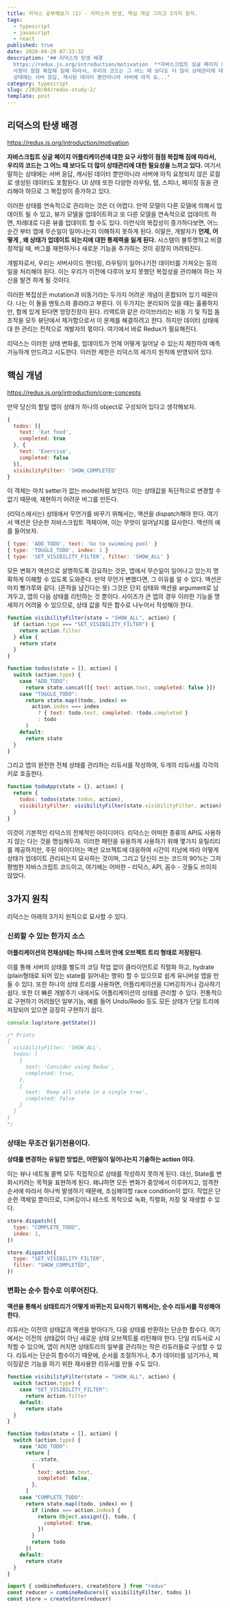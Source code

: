 ```yaml
---
title: 리덕스 공부해보기 (2) - 리덕스의 탄생, 핵심 개념 그리고 3가지 원칙.
tags:
  - typescript
  - javascript
  - react
published: true
date: 2020-04-28 07:33:32
description: "## 리덕스의 탄생 배경
  https://redux.js.org/introduction/motivation  **자바스크립트 싱글 페이지 어플리케이션에 대한 요구
  사항이 점점 복잡해 짐에 따라서, 우리의 코드는 그 어느 때 보다도 더 많이 상태관리에 대한 필요성을 느끼고 있다.** 여기서 말하는
  상태에는 서버 응답, 캐시된 데이터 뿐만아니라 서버에 아직 요..."
category: typescript
slug: /2020/04/redux-study-2/
template: post
---
```

## 리덕스의 탄생 배경

https://redux.js.org/introduction/motivation

**자바스크립트 싱글 페이지 어플리케이션에 대한 요구 사항이 점점 복잡해 짐에 따라서, 우리의 코드는 그 어느 때 보다도 더 많이 상태관리에 대한 필요성을 느끼고 있다.** 여기서 말하는 상태에는 서버 응답, 캐시된 데이터 뿐만아니라 서버에 아직 요청되지 않은 로컬로 생성된 데이터도 포함된다. UI 상태 또한 다양한 라우팅, 탭, 스피너, 페이징 등을 관리해야 하므로 그 복잡성이 증가하고 있다.

이러한 상태를 연속적으로 관리하는 것은 더 어렵다. 만약 모델이 다른 모델에 의해서 업데이트 될 수 있고, 뷰가 모델을 업데이트하고 또 다른 모델을 연속적으로 업데이트 하면, 차례대로 다른 뷰를 업데이트 할 수도 있다. 이런식의 복잡성이 증가하다보면, 어느 순간 부터 앱에 무슨일이 일어나는지 이해하지 못하게 된다. 이말은, 개발자가 **언제, 어떻게 , 왜 상태가 업데이트 되는지에 대한 통제력을 잃게 된다.** 시스템이 불투명하고 비결정적일 때, 버그를 재현하거나 새로운 기능을 추가하는 것이 굉장히 어려워진다.

개발자로서, 우리는 서버사이드 렌더링, 라우팅이 일어나기전 데이터를 가져오는 등의 일을 처리해야 된다. 이는 우리가 이전에 다루어 보지 못했던 복잡성을 관리해야 하는 자신을 발견 하게 될 것이다.

이러한 복잡성은 mutation과 비동기라는 두가지 어려운 개념이 혼합되어 있기 때문이다. 나는 이 둘을 멘토스와 콜라라고 부른다. 이 두가지는 분리되어 있을 때는 훌륭하지만, 함께 있게 된다면 엉망진창이 된다. 리액트와 같은 라이브러리는 비동 기 및 직접 돔조작을 모두 뷰단에서 제거함으로서 이 문제를 해결하려고 한다. 하지만 데이터 상태에 대 한 관리는 전적으로 개발자의 몫이다. 여기에서 바로 Redux가 필요해진다.

리덕스는 이러한 상태 변화를, 업데이트가 언제 어떻게 일어날 수 있는지 제한하여 예측가능하게 만드려고 시도한다. 이러한 제한은 리덕스의 세가지 원칙에 반영되어 있다.

## 핵심 개념

https://redux.js.org/introduction/core-concepts

만약 당신의 할일 앱이 상태가 하나의 object로 구성되어 있다고 생각해보자.

```javascript
{
  todos: [{
    text: 'Eat food',
    completed: true
  }, {
    text: 'Exercise',
    completed: false
  }],
  visibilityFilter: 'SHOW_COMPLETED'
}
```

이 객체는 마치 setter가 없는 model처럼 보인다. 이는 상태값을 독단적으로 변경할 수 없기 때문에, 재현하기 어려운 버그를 만든다.

(리덕스에서는) 상태에서 무언가를 바꾸기 위해서는, 액션을 dispatch해야 한다. 여기서 액션은 단순한 자바스크립트 객체이며, 이는 무엇이 일어날지를 묘사한다. 액션의 예를 들어보자.

```javascript
{ type: 'ADD_TODO', text: 'Go to swimming pool' }
{ type: 'TOGGLE_TODO', index: 1 }
{ type: 'SET_VISIBILITY_FILTER', filter: 'SHOW_ALL' }
```

모든 변화가 액션으로 설명하도록 강요하는 것은, 앱에서 무슨일이 일어나고 있는지 명확하게 이해할 수 있도록 도와준다. 만약 무언가 변했다면, 그 이유를 알 수 있다. 액션은 마치 빵가루와 같다. (흔적을 남긴다는 뜻) 그것은 단지 상태와 액션을 argument로 남겨두고, 앱의 다음 상태를 리턴하는 것 뿐이다. 사이즈가 큰 앱의 경우 이러한 기능을 명세하기 어려울 수 있으므로, 상태 값을 작은 함수로 나누어서 작성해야 한다.

```javascript
function visibilityFilter(state = "SHOW_ALL", action) {
  if (action.type === "SET_VISIBILITY_FILTER") {
    return action.filter
  } else {
    return state
  }
}

function todos(state = [], action) {
  switch (action.type) {
    case "ADD_TODO":
      return state.concat([{ text: action.text, completed: false }])
    case "TOGGLE_TODO":
      return state.map((todo, index) =>
        action.index === index
          ? { text: todo.text, completed: !todo.completed }
          : todo
      )
    default:
      return state
  }
}
```

그리고 앱의 완전한 전체 상태를 관리하는 리듀서를 작성하여, 두개의 리듀서를 각각의 키로 호출한다.

```javascript
function todoApp(state = {}, action) {
  return {
    todos: todos(state.todos, action),
    visibilityFilter: visibilityFilter(state.visibilityFilter, action),
  }
}
```

이것이 기본적인 리덕스의 전체적인 아이디어다. 리덕스는 어떠한 종류의 API도 사용하지 않는 다는 것을 명심해두자. 이러한 패턴을 유용하게 사용하기 위해 몇가지 유틸리티를 제공하지만, 주된 아이디어는 액션 오브젝트에 대응하여 시간이 지남에 따라 어떻게 상태가 업데이트 관리되는지 묘사하는 것이며, 그리고 당신이 쓰는 코드의 90%는 그저 평범한 자바스크립트 코드이고, 여기에는 어떠한 - 리덕스, API, 꼼수 - 것들도 쓰이지 않았다.

## 3가지 원칙

리덕스는 아래의 3가지 원칙으로 묘사할 수 있다.

### 신뢰할 수 있는 한가지 소스

**어플리케이션의 전채상테는 하나의 스토어 안에 오브젝트 트리 형태로 저장된다.**

이를 통해 서버의 상태를 별도의 코딩 작업 없이 클라이언트로 직렬화 하고, hydrate (plain형태로 되어 있는 state를 읽어내는 행위) 할 수 있으므로 쉽게 유니버설 앱을 만들 수 있다. 또한 하나의 상태 트리를 사용하면, 어플리케이션을 디버깅하거나 검사하기 쉽다. 또한 더 빠른 개발주기 내에서도 어플리케이션의 상태를 관리할 수 있다. 전통적으로 구현하기 어려웠던 일부기능, 예를 들어 Undo/Redo 등도 모든 상태가 단일 트리에 저장되어 있으면 굉장히 구현하기 쉽다.

```javascript
console.log(store.getState())

/* Prints
{
  visibilityFilter: 'SHOW_ALL',
  todos: [
    {
      text: 'Consider using Redux',
      completed: true,
    },
    {
      text: 'Keep all state in a single tree',
      completed: false
    }
  ]
}
*/
```

### 상태는 무조건 읽기전용이다.

**상태를 변경하는 유일한 방법은, 어떤일이 일어나는지 기술하는 action 이다.**

이는 뷰나 네트웤 콜백 모두 직접적으로 상태를 작성하지 못하게 된다. 대신, State를 변화시키려는 목적을 표현하게 된다. 왜냐하면 모든 변화가 중앙에서 이루어지고, 엄격한 순서에 따라서 하나씩 발생하기 때문에, 조심해야할 race condition이 없다. 작업은 단순한 객체일 뿐이므로, 디버깅이나 테스트 목적으로 녹화, 직렬화, 저장 및 재생할 수 있다.

```javascript
store.dispatch({
  type: "COMPLETE_TODO",
  index: 1,
})

store.dispatch({
  type: "SET_VISIBILITY_FILTER",
  filter: "SHOW_COMPLETED",
})
```

### 변화는 순수 함수로 이루어진다.

**액션을 통해서 상태트리가 어떻게 바뀌는지 묘사하기 위해서는, 순수 리듀서를 작성해야 한다.**

리듀서는 이전의 상태값과 액션을 받아다가, 다음 상태를 반환하는 단순한 함수다. 여기에서는 이전의 상태값이 아닌 새로운 상태 오브젝트를 리턴해야 한다. 단일 리듀서로 시작할 수 있으며, 앱이 커지면 상태트리의 일부를 관리하는 작은 리듀러들로 구성할 수 있다. 리듀서는 단순히 함수이기 때문에, 순서를 조절하거나, 추가 데이터를 넘기거나, 페이징같은 기능을 하기 위한 재사용한 리듀서를 만들 수도 있다.

```javascript
function visibilityFilter(state = "SHOW_ALL", action) {
  switch (action.type) {
    case "SET_VISIBILITY_FILTER":
      return action.filter
    default:
      return state
  }
}

function todos(state = [], action) {
  switch (action.type) {
    case "ADD_TODO":
      return [
        ...state,
        {
          text: action.text,
          completed: false,
        },
      ]
    case "COMPLETE_TODO":
      return state.map((todo, index) => {
        if (index === action.index) {
          return Object.assign({}, todo, {
            completed: true,
          })
        }
        return todo
      })
    default:
      return state
  }
}

import { combineReducers, createStore } from "redux"
const reducer = combineReducers({ visibilityFilter, todos })
const store = createStore(reducer)
```
